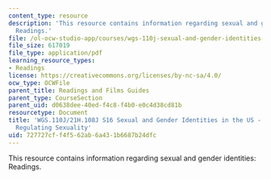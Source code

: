 ```yaml
---
content_type: resource
description: 'This resource contains information regarding sexual and gender identities:
  Readings.'
file: /ol-ocw-studio-app/courses/wgs-110j-sexual-and-gender-identities-spring-2016/727727cff4f562ab6a431b6687b24dfc_MITWGS_110JS16_Sexuality.pdf
file_size: 617019
file_type: application/pdf
learning_resource_types:
- Readings
license: https://creativecommons.org/licenses/by-nc-sa/4.0/
ocw_type: OCWFile
parent_title: Readings and Films Guides
parent_type: CourseSection
parent_uid: d0638dee-40ed-f4c8-f4b0-e0c4d38cd81b
resourcetype: Document
title: 'WGS.110J/21H.108J S16 Sexual and Gender Identities in the US - Reading Guides:
  Regulating Sexuality'
uid: 727727cf-f4f5-62ab-6a43-1b6687b24dfc
---
```

This resource contains information regarding sexual and gender identities: Readings.